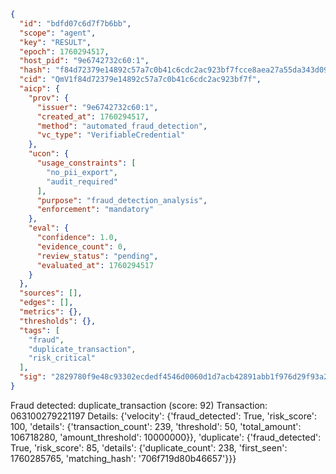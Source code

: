 ```json
{
  "id": "bdfd07c6d7f7b6bb",
  "scope": "agent",
  "key": "RESULT",
  "epoch": 1760294517,
  "host_pid": "9e6742732c60:1",
  "hash": "f84d72379e14892c57a7c0b41c6cdc2ac923bf7fcce8aea27a55da343d09ef64",
  "cid": "QmV1f84d72379e14892c57a7c0b41c6cdc2ac923bf7f",
  "aicp": {
    "prov": {
      "issuer": "9e6742732c60:1",
      "created_at": 1760294517,
      "method": "automated_fraud_detection",
      "vc_type": "VerifiableCredential"
    },
    "ucon": {
      "usage_constraints": [
        "no_pii_export",
        "audit_required"
      ],
      "purpose": "fraud_detection_analysis",
      "enforcement": "mandatory"
    },
    "eval": {
      "confidence": 1.0,
      "evidence_count": 0,
      "review_status": "pending",
      "evaluated_at": 1760294517
    }
  },
  "sources": [],
  "edges": [],
  "metrics": {},
  "thresholds": {},
  "tags": [
    "fraud",
    "duplicate_transaction",
    "risk_critical"
  ],
  "sig": "2829780f9e48c93302ecdedf4546d0060d1d7acb42891abb1f976d29f93a21b1"
}
```

Fraud detected: duplicate_transaction (score: 92)
Transaction: 063100279221197
Details: {'velocity': {'fraud_detected': True, 'risk_score': 100, 'details': {'transaction_count': 239, 'threshold': 50, 'total_amount': 106718280, 'amount_threshold': 10000000}}, 'duplicate': {'fraud_detected': True, 'risk_score': 85, 'details': {'duplicate_count': 238, 'first_seen': 1760285765, 'matching_hash': '706f719d80b46657'}}}